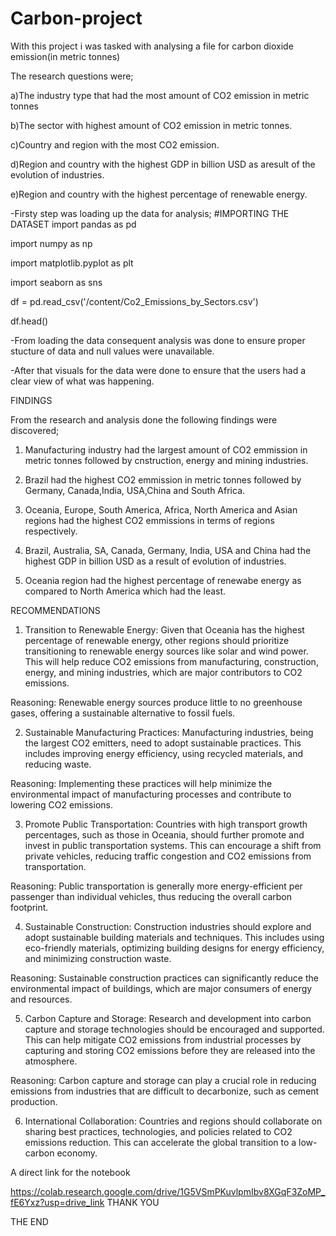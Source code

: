 # Carbon-project

With this project i was tasked with analysing a file for carbon dioxide emission(in metric tonnes)

The research questions were;

a)The industry type that had the most amount of CO2 emission in metric tonnes

b)The sector with highest amount of CO2 emission in metric tonnes.

c)Country and region with the most CO2 emission.

d)Region and country with the highest GDP in billion USD as aresult of the evolution of industries.

e)Region and country with the highest percentage of renewable energy.

-Firsty step was loading up the data for analysis;
#IMPORTING THE DATASET
import pandas as pd

import numpy as np

import matplotlib.pyplot as plt

import seaborn as sns

df = pd.read_csv('/content/Co2_Emissions_by_Sectors.csv')

df.head()

-From loading the data consequent analysis was done to ensure proper stucture of data and  null values were unavailable.

-After that visuals for the data were done to ensure that the users had a clear view of what was happening.

FINDINGS

From the research and analysis done the following findings were discovered;

1) Manufacturing industry had the largest amount of CO2 emmission in metric tonnes followed by cnstruction, energy and mining industries.

2) Brazil had the highest CO2 emmission in metric tonnes followed by Germany, Canada,India, USA,China and South Africa.

3) Oceania, Europe, South America, Africa, North America and Asian regions had the highest CO2 emmissions in terms of regions respectively.

4) Brazil, Australia, SA, Canada, Germany, India, USA and China had the highest GDP in billion USD as a result of evolution of industries.

5) Oceania region had the highest percentage of renewabe energy as compared to North America which had the least.

RECOMMENDATIONS

1) Transition to Renewable Energy: Given that Oceania has the highest percentage of renewable energy, other regions should prioritize transitioning to renewable energy sources like solar and wind power. This will help reduce CO2 emissions from manufacturing, construction, energy, and mining industries, which are major contributors to CO2 emissions.

Reasoning: Renewable energy sources produce little to no greenhouse gases, offering a sustainable alternative to fossil fuels.

2) Sustainable Manufacturing Practices: Manufacturing industries, being the largest CO2 emitters, need to adopt sustainable practices. This includes improving energy efficiency, using recycled materials, and reducing waste.

Reasoning: Implementing these practices will help minimize the environmental impact of manufacturing processes and contribute to lowering CO2 emissions.

3) Promote Public Transportation: Countries with high transport growth percentages, such as those in Oceania, should further promote and invest in public transportation systems. This can encourage a shift from private vehicles, reducing traffic congestion and CO2 emissions from transportation.

Reasoning: Public transportation is generally more energy-efficient per passenger than individual vehicles, thus reducing the overall carbon footprint.

4) Sustainable Construction: Construction industries should explore and adopt sustainable building materials and techniques. This includes using eco-friendly materials, optimizing building designs for energy efficiency, and minimizing construction waste.

Reasoning: Sustainable construction practices can significantly reduce the environmental impact of buildings, which are major consumers of energy and resources.

5) Carbon Capture and Storage: Research and development into carbon capture and storage technologies should be encouraged and supported. This can help mitigate CO2 emissions from industrial processes by capturing and storing CO2 emissions before they are released into the atmosphere.

Reasoning: Carbon capture and storage can play a crucial role in reducing emissions from industries that are difficult to decarbonize, such as cement production.

6) International Collaboration: Countries and regions should collaborate on sharing best practices, technologies, and policies related to CO2 emissions reduction. This can accelerate the global transition to a low-carbon economy.

A direct link for the notebook

https://colab.research.google.com/drive/1G5VSmPKuvlpmIbv8XGqF3ZoMP_fE6Yxz?usp=drive_link
THANK YOU

THE END


